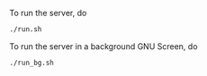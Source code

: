 To run the server, do

```bash
./run.sh
```

To run the server in a background GNU Screen, do

```bash
./run_bg.sh
```

